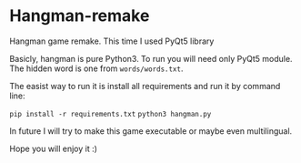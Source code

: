# Hangman-remake
Hangman game remake. This time I used PyQt5 library

Basicly, hangman is pure Python3. To run you will need only PyQt5 module. The hidden word is one from `words/words.txt`. 



The easist way to run it is install all requirements and run it by command line:

`pip install -r requirements.txt`
`python3 hangman.py`

In future I will try to make this game executable or maybe even multilingual.

Hope you will enjoy it :)
